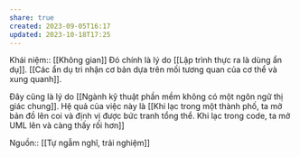 ```yaml
---
share: true
created: 2023-09-05T16:17
updated: 2023-10-18T17:25
---
```

Khái niệm:: [[Không gian]]
Đó chính là lý do [[Lập trình thực ra là dùng ẩn dụ]]. [[Các ẩn dụ tri nhận cơ bản dựa trên mối tương quan của cơ thể và xung quanh]].

Đây cũng là lý do [[Ngành kỹ thuật phần mềm không có một ngôn ngữ thị giác chung]]. Hệ quả của việc này là [[Khi lạc trong một thành phố, ta mở bản đồ lên coi và định vị được bức tranh tổng thể. Khi lạc trong code, ta mở UML lên và càng thấy rối hơn]]

Nguồn:: [[Tự ngẫm nghĩ, trải nghiệm]]